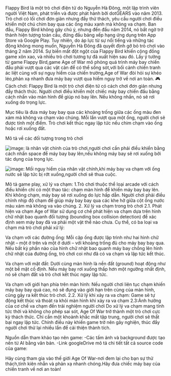 Flappy Bird là một trò chơi điện tử do Nguyễn Hà Đông, một lập trình viên người Việt Nam, phát triển và được phát hành bởi dotGEARS vào năm 2013. Trò chơi có lối chơi đơn giản nhưng đầy thử thách, yêu cầu người chơi điều khiển một chú chim bay qua các ống màu xanh mà không va chạm. Ban đầu, Flappy Bird không gây chú ý, nhưng đến đầu năm 2014, nó bất ngờ trở thành hiện tượng toàn cầu, đứng đầu bảng xếp hạng ứng dụng trên App Store và Google Play. Tuy nhiên, do áp lực từ sự nổi tiếng và những tác động không mong muốn, Nguyễn Hà Đông đã quyết định gỡ bỏ trò chơi vào tháng 2 năm 2014. Sự biến mất đột ngột của Flappy Bird khiến cộng đồng game xôn xao, và nhiều trò chơi tương tự đã xuất hiện sau đó.
Lấy ý tưởng từ game Flappy Bird,game Age of War mô phỏng quá trình máy bay chiến đấu phải vượt qua các vật cản để có thể sống sót,với bối cảnh chiến tranh ác liệt cùng với sự nguy hiểm của chiến trường,Age of War đòi hỏi sự khéo léo,phản xạ nhanh đưa máy bay vượt qua hiểm nguy trở về nơi an toàn.
🎮 Cách chơi:
Flappy Bird là một trò chơi điện tử có cách chơi đơn giản nhưng đầy thách thức. Người chơi điều khiển một chiếc máy bay chiến đấu bằng cách nhấn vào màn hình để giúp nó bay lên. Nếu không nhấn, nó sẽ rơi xuống do trọng lực.

Mục tiêu là đưa máy bay bay qua các khoảng trống giữa các ống màu đen xám mà không va chạm vào chúng. Mỗi lần vượt qua một ống, người chơi sẽ được tính một điểm. Trò chơi kết thúc ngay lập tức nếu chim chạm vào ống hoặc rơi xuống đất.

Mô tả về các đối tượng trong trò chơi

![image](https://github.com/user-attachments/assets/33bd5cc6-564d-4b53-a1be-29e51f1e7a77): là nhân vật chính của trò chơi,người chơi cần phải điều khiển bằng cách nhấn space để máy bay bay lên,nếu không máy bay sẽ rơi xuống bởi tác dụng của trọng lực.

![image](https://github.com/user-attachments/assets/ec7533ba-3a82-4c1b-b3bc-9f36b48bf029): Mối nguy hiểm của nhân vật chính,khi máy bay va chạm với ống nước sẽ lập tức bị rớt xuống,người chơi sẽ thua cuộc.

Mô tả game play, xử lý va chạm:
1.Trò chơi thuộc thể loại arcade với cách điều khiển chỉ có một thao tác: chạm màn hình để khiến máy bay bay lên. Khi không chạm, máy bay sẽ rơi xuống do lực hấp dẫn. Người chơi phải điều chỉnh nhịp độ chạm để giúp máy bay bay qua các khe hở giữa cột ống nước màu xám mà không va vào chúng.
2. Xử lý va chạm trong trò chơi
2.1. Phát hiện va chạm
Age of War sử dụng cơ chế phát hiện va chạm dựa trên hình chữ nhật bao quanh đối tượng (bounding box collision detection) để xác định xem máy bay đã va phải một vật thể nào chưa. Cụ thể, có ba loại va chạm mà trò chơi phải xử lý:

Va chạm với các đường ống: Mỗi cặp ống được lập trình như hai hình chữ nhật – một ở trên và một ở dưới – với khoảng trống đủ cho máy bay bay qua. Nếu bất kỳ phần nào của hình chữ nhật bao quanh máy bay chồng lên hình chữ nhật của đường ống, trò chơi coi như đã có va chạm và lập tức kết thúc.

Va chạm với mặt đất: Dưới cùng màn hình là nền đất (ground) hoạt động như một bề mặt cố định. Nếu máy bay rơi xuống thấp hơn một ngưỡng nhất định, nó sẽ chạm đất và trò chơi kết thúc ngay lập tức.

Va chạm với giới hạn phía trên màn hình: Nếu người chơi liên tục chạm khiến máy bay bay quá cao, nó sẽ đụng vào giới hạn trên cùng của màn hình, cũng gây ra kết thúc trò chơi.
2.2. Xử lý khi xảy ra va chạm: Game sẽ tự động kết thúc và thoát ra khỏi màn hình khi xảy ra va chạm
2.3:Ảnh hưởng của cơ chế va chạm đến trải nghiệm người chơi
Do xử lý va chạm mang tính tức thời và không cho phép sai sót, Age Of War trở thành một trò chơi cực kỳ thách thức. Chỉ cần một khoảnh khắc mất tập trung, người chơi sẽ thất bại ngay lập tức. Chính điều này khiến game trở nên gây nghiện, thúc đẩy người chơi thử lại nhiều lần để cải thiện thành tích.

Nguồn dẫn tham khảo tạo nên game:
-Các tấm ảnh và background được tạo nên từ AI bằng văn bản.
-Link googleDrive mô tả chi tiết tất cả source code của game:

Hãy cùng tham gia vào thế giới Age Of War-nơi đem lại cho bạn sự thử thách,tính kiên nhẫn và phản xạ nhanh chóng.Hãy đưa chiếc máy bay của chiến tranh về nơi an toàn!
